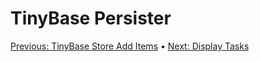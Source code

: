 # TinyBase Persister

[Previous: TinyBase Store Add Items](/05-tinybase-store-add-items.md) • [Next: Display Tasks](/07-display-tasks.md)